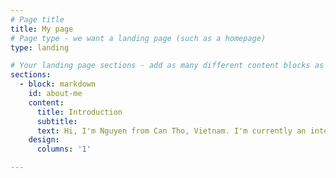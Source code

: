 ```yaml
---
# Page title
title: My page
# Page type - we want a landing page (such as a homepage)
type: landing

# Your landing page sections - add as many different content blocks as you like
sections:
  - block: markdown
    id: about-me
    content:
      title: Introduction
      subtitle: 
      text: Hi, I'm Nguyen from Can Tho, Vietnam. I'm currently an international student in UMass Lowell pursuring 2 major Computer Science and Math hehe
    design:
      columns: '1'

---
```

